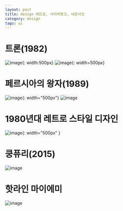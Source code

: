 ```yaml
---
layout: post
title: design 레트로, 사이버펑크, 네온사인
category: design
tags: ui
---
```


# 트론(1982)
![image](https://github.com/gunug/gunug.github.io/assets/52345276/fd203b03-5f16-44af-917e-fcbedebda46a){: width:500px}
![image](https://github.com/gunug/gunug.github.io/assets/52345276/e5c82b0e-802d-42aa-b788-c38be31e22ce){: width=500px}

# 페르시아의 왕자(1989)
![image](https://github.com/gunug/gunug.github.io/assets/52345276/04cafa5b-7d09-471e-9a98-b8eb7b1d6500){: width="500px"}
![image](https://github.com/gunug/gunug.github.io/assets/52345276/859c98ff-de7f-4b23-ac7b-761e76a536f5)

# 1980년대 레트로 스타일 디자인
![image](https://github.com/gunug/gunug.github.io/assets/52345276/7ef094fc-f47a-4443-8962-d18298945791){: width="500px" }

# 쿵퓨리(2015)
![image](https://github.com/gunug/gunug.github.io/assets/52345276/14c8ed53-900f-4e9f-8a47-249ecf5185c0)


# 핫라인 마이에미
![image](https://github.com/gunug/gunug.github.io/assets/52345276/4db5fb05-0390-4306-8b83-4e73e5f852f4)
